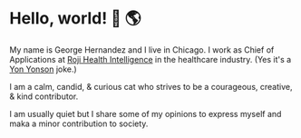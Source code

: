 # Hello, world! 👋 🌎

My name is George Hernandez and I live in Chicago. I work as Chief of Applications at [Roji Health Intelligence](https://rojihealthintelligence.com) in the healthcare industry. (Yes it's a [Yon Yonson](https://en.wikipedia.org/wiki/Yon_Yonson) joke.)

I am a calm, candid, & curious cat who strives to be a courageous, creative, & kind contributor.

I am usually quiet but I share some of my opinions to express myself and maka a minor contribution to society.

<!--
We all have different experiences, paths, heuristics, histories, futures, context, etc., and yet we also have so much in common that sharing makes all of us better.

Policy affects many of us (the *polis*) and thus we need to make those decisions together, preferably using best practices, evidence, well formed logic, transparency, testing, perspective, etc., but also in an effective, timely, earnest, heard, woke, and emotionally conscious manner.
-->

<!--
**GeorgeHernandez/GeorgeHernandez** is a ✨ _special_ ✨ repository because its `README.md` (this file) appears on your GitHub profile.

Here are some ideas to get you started:

- 🔭 I’m currently working on ...
- 🌱 I’m currently learning ...
- 👯 I’m looking to collaborate on ...
- 🤔 I’m looking for help with ...
- 💬 Ask me about ...
- 📫 How to reach me: ...
- 😄 Pronouns: ...
- ⚡ Fun fact: ...
-->
